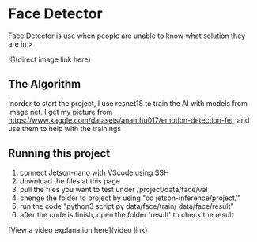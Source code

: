 # Face Detector

Face Detector is use when people are unable to know what solution they are in > 

![](direct image link here)

## The Algorithm

Inorder to start the project, I use resnet18 to train the AI with models from image net. I get my picture from https://www.kaggle.com/datasets/ananthu017/emotion-detection-fer, and use them to help with the trainings

## Running this project

1. connect Jetson-nano with VScode using SSH
2. download the files at this page
3. pull the files you want to test under /project/data/face/val
4. chenge the folder to project by using "cd jetson-inference/project/"
5. run the code "python3 script.py data/face/train/ data/face/result"
6. after the code is finish, open the folder 'result' to check the result

[View a video explanation here](video link)
